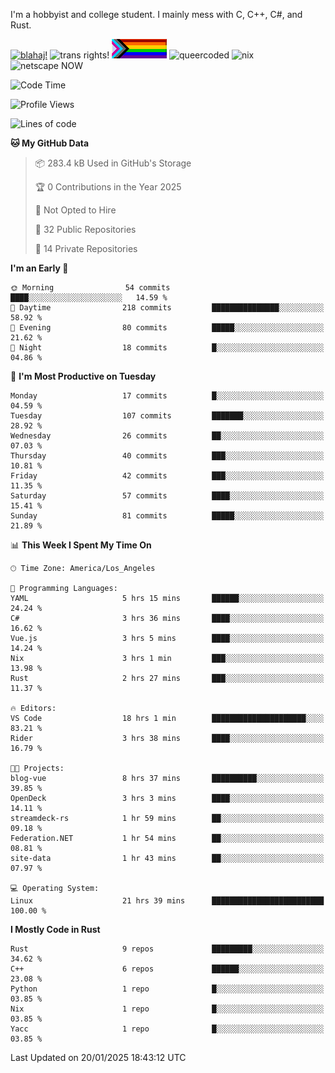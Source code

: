 I'm a hobbyist and college student. I mainly mess with C, C++, C#, and Rust.

[![blahaj!](https://isabelroses.com/static/badges/badges/love_blahaj.gif)](https://www.ikea.com/us/en/p/blahaj-soft-toy-shark-90373590/)
![trans rights!](https://isabelroses.com/static/badges/badges/transnow.png)
![progress pride](https://raw.githubusercontent.com/TheFelidae/88x31/refs/heads/main/images/pride/badge_progress.png?raw=true)
![queercoded](https://isabelroses.com/static/badges/badges/queercoded.webp)
![nix](https://isabelroses.com/static/badges/badges/nix.gif)
![netscape NOW](https://cyber.dabamos.de/88x31/netscapenow30.gif)

<!--START_SECTION:waka-->
![Code Time](http://img.shields.io/badge/Code%20Time-125%20hrs%2016%20mins-blue)

![Profile Views](http://img.shields.io/badge/Profile%20Views-0-blue)

![Lines of code](https://img.shields.io/badge/From%20Hello%20World%20I%27ve%20Written-443.8%20thousand%20lines%20of%20code-blue)

**🐱 My GitHub Data** 

> 📦 283.4 kB Used in GitHub's Storage 
 > 
> 🏆 0 Contributions in the Year 2025
 > 
> 🚫 Not Opted to Hire
 > 
> 📜 32 Public Repositories 
 > 
> 🔑 14 Private Repositories 
 > 
**I'm an Early 🐤** 

```text
🌞 Morning                54 commits          ████░░░░░░░░░░░░░░░░░░░░░   14.59 % 
🌆 Daytime                218 commits         ███████████████░░░░░░░░░░   58.92 % 
🌃 Evening                80 commits          █████░░░░░░░░░░░░░░░░░░░░   21.62 % 
🌙 Night                  18 commits          █░░░░░░░░░░░░░░░░░░░░░░░░   04.86 % 
```
📅 **I'm Most Productive on Tuesday** 

```text
Monday                   17 commits          █░░░░░░░░░░░░░░░░░░░░░░░░   04.59 % 
Tuesday                  107 commits         ███████░░░░░░░░░░░░░░░░░░   28.92 % 
Wednesday                26 commits          ██░░░░░░░░░░░░░░░░░░░░░░░   07.03 % 
Thursday                 40 commits          ███░░░░░░░░░░░░░░░░░░░░░░   10.81 % 
Friday                   42 commits          ███░░░░░░░░░░░░░░░░░░░░░░   11.35 % 
Saturday                 57 commits          ████░░░░░░░░░░░░░░░░░░░░░   15.41 % 
Sunday                   81 commits          █████░░░░░░░░░░░░░░░░░░░░   21.89 % 
```


📊 **This Week I Spent My Time On** 

```text
🕑︎ Time Zone: America/Los_Angeles

💬 Programming Languages: 
YAML                     5 hrs 15 mins       ██████░░░░░░░░░░░░░░░░░░░   24.24 % 
C#                       3 hrs 36 mins       ████░░░░░░░░░░░░░░░░░░░░░   16.62 % 
Vue.js                   3 hrs 5 mins        ████░░░░░░░░░░░░░░░░░░░░░   14.24 % 
Nix                      3 hrs 1 min         ███░░░░░░░░░░░░░░░░░░░░░░   13.98 % 
Rust                     2 hrs 27 mins       ███░░░░░░░░░░░░░░░░░░░░░░   11.37 % 

🔥 Editors: 
VS Code                  18 hrs 1 min        █████████████████████░░░░   83.21 % 
Rider                    3 hrs 38 mins       ████░░░░░░░░░░░░░░░░░░░░░   16.79 % 

🐱‍💻 Projects: 
blog-vue                 8 hrs 37 mins       ██████████░░░░░░░░░░░░░░░   39.85 % 
OpenDeck                 3 hrs 3 mins        ████░░░░░░░░░░░░░░░░░░░░░   14.11 % 
streamdeck-rs            1 hr 59 mins        ██░░░░░░░░░░░░░░░░░░░░░░░   09.18 % 
Federation.NET           1 hr 54 mins        ██░░░░░░░░░░░░░░░░░░░░░░░   08.81 % 
site-data                1 hr 43 mins        ██░░░░░░░░░░░░░░░░░░░░░░░   07.97 % 

💻 Operating System: 
Linux                    21 hrs 39 mins      █████████████████████████   100.00 % 
```

**I Mostly Code in Rust** 

```text
Rust                     9 repos             █████████░░░░░░░░░░░░░░░░   34.62 % 
C++                      6 repos             ██████░░░░░░░░░░░░░░░░░░░   23.08 % 
Python                   1 repo              █░░░░░░░░░░░░░░░░░░░░░░░░   03.85 % 
Nix                      1 repo              █░░░░░░░░░░░░░░░░░░░░░░░░   03.85 % 
Yacc                     1 repo              █░░░░░░░░░░░░░░░░░░░░░░░░   03.85 % 
```




 Last Updated on 20/01/2025 18:43:12 UTC
<!--END_SECTION:waka-->
